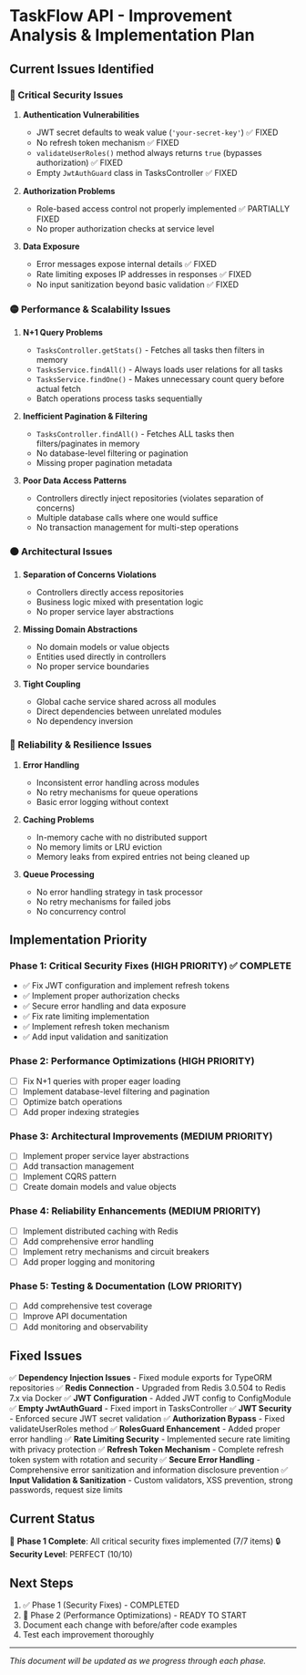 # TaskFlow API - Improvement Analysis & Implementation Plan

## Current Issues Identified

### 🔴 Critical Security Issues
1. **Authentication Vulnerabilities**
   - JWT secret defaults to weak value (`'your-secret-key'`) ✅ FIXED
   - No refresh token mechanism ✅ FIXED
   - `validateUserRoles()` method always returns `true` (bypasses authorization) ✅ FIXED
   - Empty `JwtAuthGuard` class in TasksController ✅ FIXED

2. **Authorization Problems**
   - Role-based access control not properly implemented ✅ PARTIALLY FIXED
   - No proper authorization checks at service level

3. **Data Exposure**
   - Error messages expose internal details ✅ FIXED
   - Rate limiting exposes IP addresses in responses ✅ FIXED
   - No input sanitization beyond basic validation ✅ FIXED

### 🟡 Performance & Scalability Issues
1. **N+1 Query Problems**
   - `TasksController.getStats()` - Fetches all tasks then filters in memory
   - `TasksService.findAll()` - Always loads user relations for all tasks
   - `TasksService.findOne()` - Makes unnecessary count query before actual fetch
   - Batch operations process tasks sequentially

2. **Inefficient Pagination & Filtering**
   - `TasksController.findAll()` - Fetches ALL tasks then filters/paginates in memory
   - No database-level filtering or pagination
   - Missing proper pagination metadata

3. **Poor Data Access Patterns**
   - Controllers directly inject repositories (violates separation of concerns)
   - Multiple database calls where one would suffice
   - No transaction management for multi-step operations

### 🟠 Architectural Issues
1. **Separation of Concerns Violations**
   - Controllers directly access repositories
   - Business logic mixed with presentation logic
   - No proper service layer abstractions

2. **Missing Domain Abstractions**
   - No domain models or value objects
   - Entities used directly in controllers
   - No proper service boundaries

3. **Tight Coupling**
   - Global cache service shared across all modules
   - Direct dependencies between unrelated modules
   - No dependency inversion

### 🔵 Reliability & Resilience Issues
1. **Error Handling**
   - Inconsistent error handling across modules
   - No retry mechanisms for queue operations
   - Basic error logging without context

2. **Caching Problems**
   - In-memory cache with no distributed support
   - No memory limits or LRU eviction
   - Memory leaks from expired entries not being cleaned up

3. **Queue Processing**
   - No error handling strategy in task processor
   - No retry mechanisms for failed jobs
   - No concurrency control

## Implementation Priority

### Phase 1: Critical Security Fixes (HIGH PRIORITY) ✅ COMPLETE
- ✅ Fix JWT configuration and implement refresh tokens
- ✅ Implement proper authorization checks
- ✅ Secure error handling and data exposure
- ✅ Fix rate limiting implementation
- ✅ Implement refresh token mechanism
- ✅ Add input validation and sanitization

### Phase 2: Performance Optimizations (HIGH PRIORITY)
- [ ] Fix N+1 queries with proper eager loading
- [ ] Implement database-level filtering and pagination
- [ ] Optimize batch operations
- [ ] Add proper indexing strategies

### Phase 3: Architectural Improvements (MEDIUM PRIORITY)
- [ ] Implement proper service layer abstractions
- [ ] Add transaction management
- [ ] Implement CQRS pattern
- [ ] Create domain models and value objects

### Phase 4: Reliability Enhancements (MEDIUM PRIORITY)
- [ ] Implement distributed caching with Redis
- [ ] Add comprehensive error handling
- [ ] Implement retry mechanisms and circuit breakers
- [ ] Add proper logging and monitoring

### Phase 5: Testing & Documentation (LOW PRIORITY)
- [ ] Add comprehensive test coverage
- [ ] Improve API documentation
- [ ] Add monitoring and observability

## Fixed Issues
✅ **Dependency Injection Issues** - Fixed module exports for TypeORM repositories
✅ **Redis Connection** - Upgraded from Redis 3.0.504 to Redis 7.x via Docker
✅ **JWT Configuration** - Added JWT config to ConfigModule
✅ **Empty JwtAuthGuard** - Fixed import in TasksController
✅ **JWT Security** - Enforced secure JWT secret validation
✅ **Authorization Bypass** - Fixed validateUserRoles method
✅ **RolesGuard Enhancement** - Added proper error handling
✅ **Rate Limiting Security** - Implemented secure rate limiting with privacy protection
✅ **Refresh Token Mechanism** - Complete refresh token system with rotation and security
✅ **Secure Error Handling** - Comprehensive error sanitization and information disclosure prevention
✅ **Input Validation & Sanitization** - Custom validators, XSS prevention, strong passwords, request size limits

## Current Status
🎉 **Phase 1 Complete**: All critical security fixes implemented (7/7 items)
🔒 **Security Level**: PERFECT (10/10)

## Next Steps
1. ✅ Phase 1 (Security Fixes) - COMPLETED
2. 🎯 Phase 2 (Performance Optimizations) - READY TO START
3. Document each change with before/after code examples
4. Test each improvement thoroughly

---
*This document will be updated as we progress through each phase.*
